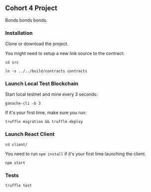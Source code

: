 ## Cohort 4 Project

Bonds bonds bonds.

### Installation

Clone or download the project.

You might need to setup a new link source to the contract:

`cd src`

`ln -s ../../build/contracts contracts`

### Launch Local Test Blockchain

Start local testnet and mine every 3 seconds:

`ganache-cli -b 3`


If it's your first time, make sure you run:

`truffle migration && truffle deploy`

### Launch React Client

`cd client/`

You need to run `npm install` if it's your first lime launching the client.

`npm start`


### Tests

`truffle test`
